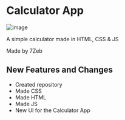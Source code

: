 # Calculator App

![image](https://github.com/user-attachments/assets/09adb148-bcde-4097-ae38-1da2671b2d4a)

A simple calculator made in HTML, CSS & JS

Made by 7Zeb


## New Features and Changes
- Created repository
- Made CSS
- Made HTML
- Made JS
- New UI for the Calculator App
